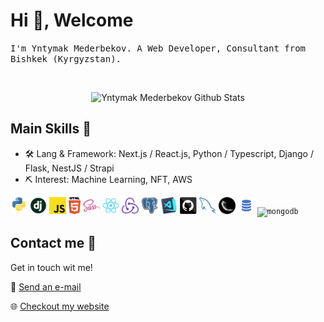 # Hi 👋, Welcome
<samp>
I'm Yntymak Mederbekov. A Web Developer, Consultant from Bishkek (Kyrgyzstan).
</samp>
<p align="center">
  <br/>
  <p align=center>
    <img src="https://streak-stats.demolab.com?user=yntymak77&theme=omni" alt="Yntymak Mederbekov Github Stats" />
<!--     <img src="https://github-readme-stats.vercel.app/api/top-langs/?username=yntymak77&hide=c%23,powershell,Mathematica,Ruby,Objective-C,Objective-C%2b%2b,Cuda" /> -->
  </p>
  <!-- <img src="https://activity-graph.herokuapp.com/graph?username=yntymak77&theme=react-dark&bg_color=20232a&hide_border=true" width="100%"/> -->
</p>

## Main Skills :closed_book:

- 🛠 Lang & Framework: Next.js / React.js, Python / Typescript, Django / Flask, NestJS / Strapi
- ⛏ Interest: Machine Learning, NFT, AWS

<code><img title="Python" height="27" src="images/python-original.svg"></code>
<code><img title="Django" height="27" src="images/django.png"></code>
<code><img title="Javascript" height="27" src="images/javascript.svg"></code>
<code><img title="HTML5" height="27" src="images/html5.svg"></code>
<code><img title="SASS" height="27" src="images/sass.svg"></code>
<code><img title="React" height="27" src="images/react-original.svg"></code>
<code><img title="Redux" height="27" src="images/redux.svg"></code>
<code><img title="PostgreSQL" height="27" src="images/postgresql.svg"></code>
<code><img title="Visual Studio Code" height="27" src="images/vscode.png"></code>
<code><img title="GitHub" height="27" src="images/github.svg"></code>
<code><img title="MySQL" height="27" src="images/mysql.svg"></code>
<code><img title="Flask" height="27" src="images/flask.png"></code>
<code><img height="27" src="https://raw.githubusercontent.com/github/explore/80688e429a7d4ef2fca1e82350fe8e3517d3494d/topics/sql/sql.png" alt="sql"></code>
<code><img height="27" src="https://encrypted-tbn0.gstatic.com/images?q=tbn%3AANd9GcSTTzPAw-55ssm1Im594xYZ9eRQu2JylrkYLg&usqp=CAU" alt="mongodb"></code>

## Contact me :speech_balloon:

Get in touch wit me!

:e-mail: <a href="mailto:egembaev.yntymak@gmail.com">Send an e-mail</a>

:globe_with_meridians: <a href="https://yntymak.netlify.com">Checkout my website</a>
